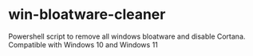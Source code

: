 # win-bloatware-cleaner
Powershell script to remove all windows bloatware and disable Cortana. Compatible with Windows 10 and Windows 11
